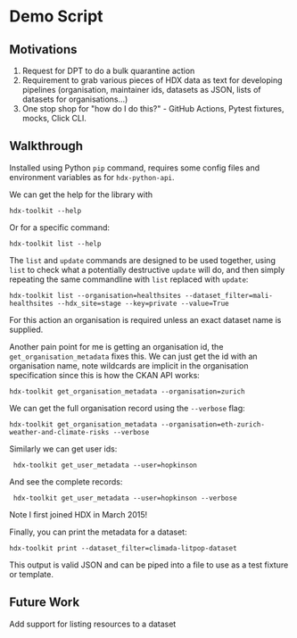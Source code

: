 # Demo Script

## Motivations

1. Request for DPT to do a bulk quarantine action
2. Requirement to grab various pieces of HDX data as text for developing pipelines (organisation, maintainer ids, datasets as JSON, lists of datasets for organisations...)
3. One stop shop for "how do I do this?" - GitHub Actions, Pytest fixtures, mocks, Click CLI.

## Walkthrough

Installed using Python `pip` command, requires some config files and environment variables as for `hdx-python-api`.

We can get the help for the library with

```
hdx-toolkit --help
```

Or for a specific command:
```
hdx-toolkit list --help
```

The `list` and `update` commands are designed to be used together, using `list` to check what a potentially destructive `update` will do, and then simply repeating the same commandline with `list` replaced with `update`:

```
hdx-toolkit list --organisation=healthsites --dataset_filter=mali-healthsites --hdx_site=stage --key=private --value=True
```

For this action an organisation is required unless an exact dataset name is supplied.

Another pain point for me is getting an organisation id, the `get_organisation_metadata` fixes
this. We can just get the id with an organisation name, note wildcards are implicit in the organisation specification since this is how the CKAN API works:

```
hdx-toolkit get_organisation_metadata --organisation=zurich
```

We can get the full organisation record using the `--verbose` flag:

```
hdx-toolkit get_organisation_metadata --organisation=eth-zurich-weather-and-climate-risks --verbose
```

Similarly we can get user ids:

```
 hdx-toolkit get_user_metadata --user=hopkinson
```

And see the complete records:

```
 hdx-toolkit get_user_metadata --user=hopkinson --verbose
```

Note I first joined HDX in March 2015!

Finally, you can print the metadata for a dataset:

```
hdx-toolkit print --dataset_filter=climada-litpop-dataset
```

This output is valid JSON and can be piped into a file to use as a test fixture or template.

## Future Work

Add support for listing resources to a dataset